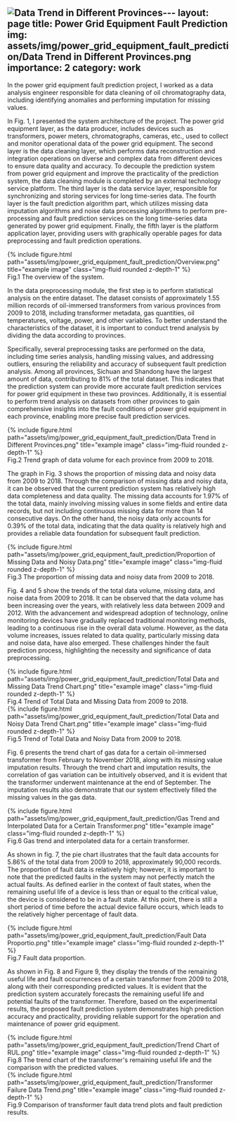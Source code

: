 ![Data Trend in Different Provinces](https://github.com/Zhangtianpu/Zhangtianpu.github.io/assets/26385184/10bdf5f6-304e-4d8e-a07a-27f8259d8f8e)---
layout: page
title: Power Grid Equipment Fault Prediction 
img: assets/img/power_grid_equipment_fault_prediction/Data Trend in Different Provinces.png
importance: 2
category: work
---

In the power grid equipment fault prediction project, I worked as a data analysis engineer responsible for data cleaning of oil chromatography data, including identifying anomalies and performing imputation for missing values.

In Fig. 1, I presented the system architecture of the project. The power grid equipment layer, as the data producer, includes devices such as transformers, power meters, chromatographs, cameras, etc., used to collect and monitor operational data of the power grid equipment. The second layer is the data cleaning layer, which performs data reconstruction and integration operations on diverse and complex data from different devices to ensure data quality and accuracy. To decouple the prediction system from power grid equipment and improve the practicality of the prediction system, the data cleaning module is completed by an external technology service platform. The third layer is the data service layer, responsible for synchronizing and storing services for long time-series data. The fourth layer is the fault prediction algorithm part, which utilizes missing data imputation algorithms and noise data processing algorithms to perform pre-processing and fault prediction services on the long time-series data generated by power grid equipment. Finally, the fifth layer is the platform application layer, providing users with graphically operable pages for data preprocessing and fault prediction operations.


<div class="row">
    <div class="col-sm mt-3 mt-md-0">
        {% include figure.html path="assets/img/power_grid_equipment_fault_prediction/Overview.png" title="example image" class="img-fluid rounded z-depth-1" %}
    </div>
</div>
<div class="caption">
    Fig.1 The overview of the system.
</div>

In the data preprocessing module, the first step is to perform statistical analysis on the entire dataset. The dataset consists of approximately 1.55 million records of oil-immersed transformers from various provinces from 2009 to 2018, including transformer metadata, gas quantities, oil temperatures, voltage, power, and other variables. To better understand the characteristics of the dataset, it is important to conduct trend analysis by dividing the data according to provinces.

Specifically, several preprocessing tasks are performed on the data, including time series analysis, handling missing values, and addressing outliers, ensuring the reliability and accuracy of subsequent fault prediction analysis. Among all provinces, Sichuan and Shandong have the largest amount of data, contributing to 81% of the total dataset. This indicates that the prediction system can provide more accurate fault prediction services for power grid equipment in these two provinces. Additionally, it is essential to perform trend analysis on datasets from other provinces to gain comprehensive insights into the fault conditions of power grid equipment in each province, enabling more precise fault prediction services.

<div class="row">
    <div class="col-sm mt-3 mt-md-0">
        {% include figure.html path="assets/img/power_grid_equipment_fault_prediction/Data Trend in Different Provinces.png" title="example image" class="img-fluid rounded z-depth-1" %}
    </div>
</div>
<div class="caption">
    Fig.2 Trend graph of data volume for each province from 2009 to 2018.
</div>

The graph in Fig. 3 shows the proportion of missing data and noisy data from 2009 to 2018. Through the comparison of missing data and noisy data, it can be observed that the current prediction system has relatively high data completeness and data quality. The missing data accounts for 1.97% of the total data, mainly involving missing values in some fields and entire data records, but not including continuous missing data for more than 14 consecutive days. On the other hand, the noisy data only accounts for 0.39% of the total data, indicating that the data quality is relatively high and provides a reliable data foundation for subsequent fault prediction.

<div class="row">
    <div class="col-sm mt-3 mt-md-0">
        {% include figure.html path="assets/img/power_grid_equipment_fault_prediction/Proportion of Missing Data and Noisy Data.png" title="example image" class="img-fluid rounded z-depth-1" %}
    </div>
</div>
<div class="caption">
    Fig.3 The proportion of missing data and noisy data from 2009 to 2018.
</div>

Fig. 4 and 5 show the trends of the total data volume, missing data, and noise data from 2009 to 2018. It can be observed that the data volume has been increasing over the years, with relatively less data between 2009 and 2012. With the advancement and widespread adoption of technology, online monitoring devices have gradually replaced traditional monitoring methods, leading to a continuous rise in the overall data volume. However, as the data volume increases, issues related to data quality, particularly missing data and noise data, have also emerged. These challenges hinder the fault prediction process, highlighting the necessity and significance of data preprocessing.

<div class="row">
    <div class="col-sm mt-3 mt-md-0">
        {% include figure.html path="assets/img/power_grid_equipment_fault_prediction/Total Data and Missing Data Trend Chart.png" title="example image" class="img-fluid rounded z-depth-1" %}
    </div>
</div>
<div class="caption">
    Fig.4 Trend of Total Data and Missing Data from 2009 to 2018.
</div>
<div class="row">
    <div class="col-sm mt-3 mt-md-0">
        {% include figure.html path="assets/img/power_grid_equipment_fault_prediction/Total Data and Noisy Data Trend Chart.png" title="example image" class="img-fluid rounded z-depth-1" %}
    </div>
</div>
<div class="caption">
    Fig.5 Trend of Total Data and Noisy Data from 2009 to 2018.
</div>

Fig. 6 presents the trend chart of gas data for a certain oil-immersed transformer from February to November 2018, along with its missing value imputation results. Through the trend chart and imputation results, the correlation of gas variation can be intuitively observed, and it is evident that the transformer underwent maintenance at the end of September. The imputation results also demonstrate that our system effectively filled the missing values in the gas data.

<div class="row">
    <div class="col-sm mt-3 mt-md-0">
        {% include figure.html path="assets/img/power_grid_equipment_fault_prediction/Gas Trend and Interpolated Data for a Certain Transformer.png" title="example image" class="img-fluid rounded z-depth-1" %}
    </div>
</div>
<div class="caption">
    Fig.6 Gas trend and interpolated data for a certain transformer.
</div>

As shown in fig. 7, the pie chart illustrates that the fault data accounts for 5.86% of the total data from 2009 to 2018, approximately 90,000 records. The proportion of fault data is relatively high; however, it is important to note that the predicted faults in the system may not perfectly match the actual faults. As defined earlier in the context of fault states, when the remaining useful life of a device is less than or equal to the critical value, the device is considered to be in a fault state. At this point, there is still a short period of time before the actual device failure occurs, which leads to the relatively higher percentage of fault data.

<div class="row">
    <div class="col-sm mt-3 mt-md-0">
        {% include figure.html path="assets/img/power_grid_equipment_fault_prediction/Fault Data Proportio.png" title="example image" class="img-fluid rounded z-depth-1" %}
    </div>
</div>
<div class="caption">
    Fig.7 Fault data proportion.
</div>


As shown in Fig. 8 and Figure 9, they display the trends of the remaining useful life and fault occurrences of a certain transformer from 2009 to 2018, along with their corresponding predicted values. It is evident that the prediction system accurately forecasts the remaining useful life and potential faults of the transformer. Therefore, based on the experimental results, the proposed fault prediction system demonstrates high prediction accuracy and practicality, providing reliable support for the operation and maintenance of power grid equipment.

<div class="row">
    <div class="col-sm mt-3 mt-md-0">
        {% include figure.html path="assets/img/power_grid_equipment_fault_prediction/Trend Chart of RUL.png" title="example image" class="img-fluid rounded z-depth-1" %}
    </div>
</div>
<div class="caption">
    Fig.8 The trend chart of the transformer's remaining useful life and the comparison with the predicted values.
</div>
<div class="row">
    <div class="col-sm mt-3 mt-md-0">
        {% include figure.html path="assets/img/power_grid_equipment_fault_prediction/Transformer Failure Data Trend.png" title="example image" class="img-fluid rounded z-depth-1" %}
    </div>
</div>
<div class="caption">
    Fig.9 Comparison of transformer fault data trend plots and fault prediction results.
</div>

